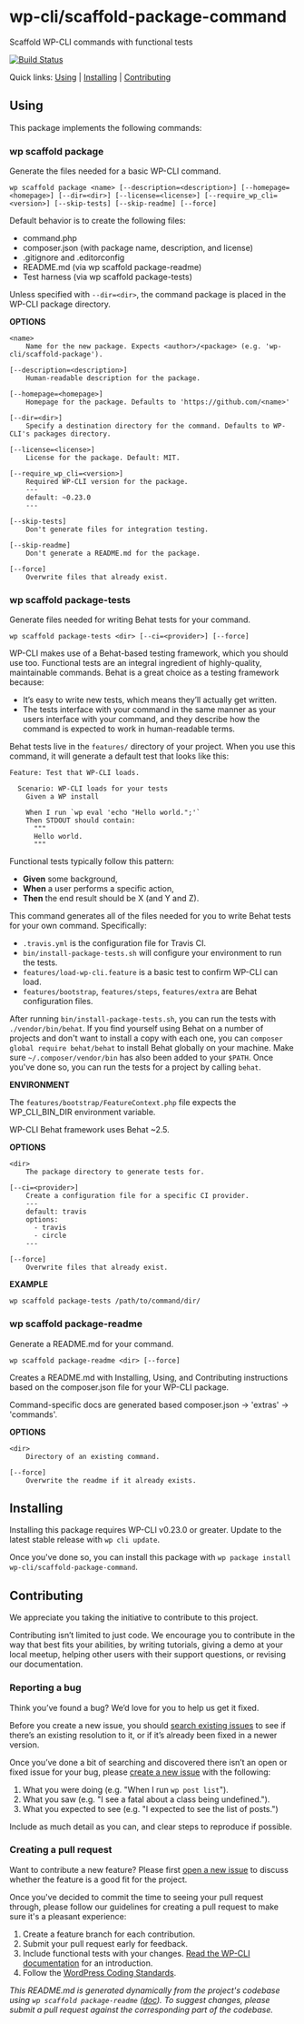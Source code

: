 wp-cli/scaffold-package-command
===============================

Scaffold WP-CLI commands with functional tests

[![Build Status](https://travis-ci.org/wp-cli/scaffold-package-command.svg?branch=master)](https://travis-ci.org/wp-cli/scaffold-package-command)

Quick links: [Using](#using) | [Installing](#installing) | [Contributing](#contributing)

## Using

This package implements the following commands:

### wp scaffold package

Generate the files needed for a basic WP-CLI command.

~~~
wp scaffold package <name> [--description=<description>] [--homepage=<homepage>] [--dir=<dir>] [--license=<license>] [--require_wp_cli=<version>] [--skip-tests] [--skip-readme] [--force]
~~~

Default behavior is to create the following files:
- command.php
- composer.json (with package name, description, and license)
- .gitignore and .editorconfig
- README.md (via wp scaffold package-readme)
- Test harness (via wp scaffold package-tests)

Unless specified with `--dir=<dir>`, the command package is placed in the
WP-CLI package directory.

**OPTIONS**

	<name>
		Name for the new package. Expects <author>/<package> (e.g. 'wp-cli/scaffold-package').

	[--description=<description>]
		Human-readable description for the package.

	[--homepage=<homepage>]
		Homepage for the package. Defaults to 'https://github.com/<name>'

	[--dir=<dir>]
		Specify a destination directory for the command. Defaults to WP-CLI's packages directory.

	[--license=<license>]
		License for the package. Default: MIT.

	[--require_wp_cli=<version>]
		Required WP-CLI version for the package.
		---
		default: ~0.23.0
		---

	[--skip-tests]
		Don't generate files for integration testing.

	[--skip-readme]
		Don't generate a README.md for the package.

	[--force]
		Overwrite files that already exist.



### wp scaffold package-tests

Generate files needed for writing Behat tests for your command.

~~~
wp scaffold package-tests <dir> [--ci=<provider>] [--force]
~~~

WP-CLI makes use of a Behat-based testing framework, which you should use
too. Functional tests are an integral ingredient of highly-quality,
maintainable commands. Behat is a great choice as a testing framework
because:

* It’s easy to write new tests, which means they’ll actually get written.
* The tests interface with your command in the same manner as your users
interface with your command, and they describe how the command is
expected to work in human-readable terms.

Behat tests live in the `features/` directory of your project. When you
use this command, it will generate a default test that looks like this:

```
Feature: Test that WP-CLI loads.

  Scenario: WP-CLI loads for your tests
    Given a WP install

    When I run `wp eval 'echo "Hello world.";'`
    Then STDOUT should contain:
      """
      Hello world.
      """
```

Functional tests typically follow this pattern:

* **Given** some background,
* **When** a user performs a specific action,
* **Then** the end result should be X (and Y and Z).

This command generates all of the files needed for you to write Behat
tests for your own command. Specifically:

* `.travis.yml` is the configuration file for Travis CI.
* `bin/install-package-tests.sh` will configure your environment to run
the tests.
* `features/load-wp-cli.feature` is a basic test to confirm WP-CLI can
load.
* `features/bootstrap`, `features/steps`, `features/extra` are Behat
configuration files.

After running `bin/install-package-tests.sh`, you can run the tests with
`./vendor/bin/behat`. If you find yourself using Behat on a number of
projects and don't want to install a copy with each one, you can
`composer global require behat/behat` to install Behat globally on your
machine. Make sure `~/.composer/vendor/bin` has also been added to your
`$PATH`. Once you've done so, you can run the tests for a project by
calling `behat`.

**ENVIRONMENT**

The `features/bootstrap/FeatureContext.php` file expects the
WP_CLI_BIN_DIR environment variable.

WP-CLI Behat framework uses Behat ~2.5.

**OPTIONS**

	<dir>
		The package directory to generate tests for.

	[--ci=<provider>]
		Create a configuration file for a specific CI provider.
		---
		default: travis
		options:
		  - travis
		  - circle
		---

	[--force]
		Overwrite files that already exist.

**EXAMPLE**

    wp scaffold package-tests /path/to/command/dir/



### wp scaffold package-readme

Generate a README.md for your command.

~~~
wp scaffold package-readme <dir> [--force]
~~~

Creates a README.md with Installing, Using, and Contributing instructions
based on the composer.json file for your WP-CLI package.

Command-specific docs are generated based composer.json -> 'extras'
-> 'commands'.

**OPTIONS**

	<dir>
		Directory of an existing command.

	[--force]
		Overwrite the readme if it already exists.



## Installing

Installing this package requires WP-CLI v0.23.0 or greater. Update to the latest stable release with `wp cli update`.

Once you've done so, you can install this package with `wp package install wp-cli/scaffold-package-command`.

## Contributing

We appreciate you taking the initiative to contribute to this project.

Contributing isn’t limited to just code. We encourage you to contribute in the way that best fits your abilities, by writing tutorials, giving a demo at your local meetup, helping other users with their support questions, or revising our documentation.

### Reporting a bug

Think you’ve found a bug? We’d love for you to help us get it fixed.

Before you create a new issue, you should [search existing issues](https://github.com/wp-cli/scaffold-package-command/issues?q=label%3Abug%20) to see if there’s an existing resolution to it, or if it’s already been fixed in a newer version.

Once you’ve done a bit of searching and discovered there isn’t an open or fixed issue for your bug, please [create a new issue](https://github.com/wp-cli/scaffold-package-command/issues/new) with the following:

1. What you were doing (e.g. "When I run `wp post list`").
2. What you saw (e.g. "I see a fatal about a class being undefined.").
3. What you expected to see (e.g. "I expected to see the list of posts.")

Include as much detail as you can, and clear steps to reproduce if possible.

### Creating a pull request

Want to contribute a new feature? Please first [open a new issue](https://github.com/wp-cli/scaffold-package-command/issues/new) to discuss whether the feature is a good fit for the project.

Once you've decided to commit the time to seeing your pull request through, please follow our guidelines for creating a pull request to make sure it's a pleasant experience:

1. Create a feature branch for each contribution.
2. Submit your pull request early for feedback.
3. Include functional tests with your changes. [Read the WP-CLI documentation](https://wp-cli.org/docs/pull-requests/#functional-tests) for an introduction.
4. Follow the [WordPress Coding Standards](http://make.wordpress.org/core/handbook/coding-standards/).

*This README.md is generated dynamically from the project's codebase using `wp scaffold package-readme` ([doc](https://github.com/wp-cli/scaffold-package-command#wp-scaffold-package-readme)). To suggest changes, please submit a pull request against the corresponding part of the codebase.*
